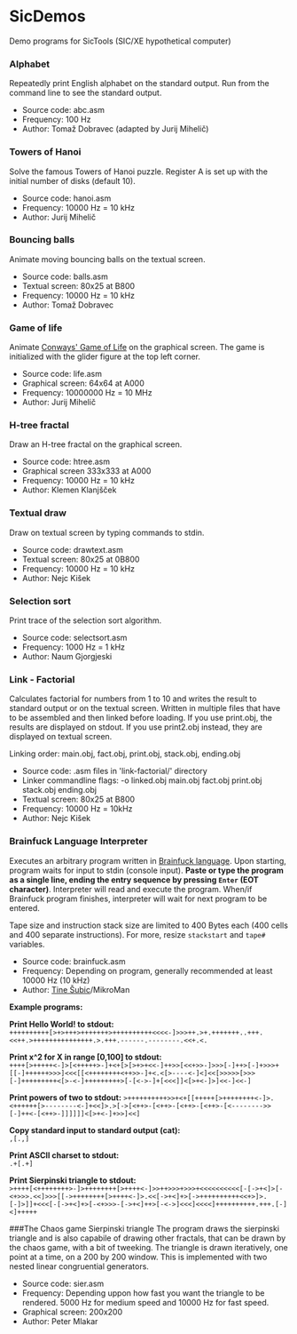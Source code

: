 # SicDemos
Demo programs for SicTools (SIC/XE hypothetical computer)

### Alphabet
Repeatedly print English alphabet on the standard output. Run from the command line to see the standard output.
* Source code: abc.asm
* Frequency: 100 Hz
* Author: Tomaž Dobravec (adapted by Jurij Mihelič)

### Towers of Hanoi
Solve the famous Towers of Hanoi puzzle. Register A is set up with the initial number of disks (default 10).
* Source code: hanoi.asm
* Frequency: 10000 Hz = 10 kHz
* Author: Jurij Mihelič

### Bouncing balls
Animate moving bouncing balls on the textual screen.
* Source code: balls.asm
* Textual screen: 80x25 at B800
* Frequency: 10000 Hz = 10 kHz
* Author: Tomaž Dobravec

### Game of life
Animate [Conways' Game of Life](https://en.wikipedia.org/wiki/Conway's_Game_of_Life) on the graphical screen. The game is initialized with the glider figure at the top left corner.
* Source code: life.asm
* Graphical screen: 64x64 at A000
* Frequency: 10000000 Hz = 10 MHz
* Author: Jurij Mihelič

### H-tree fractal
Draw an H-tree fractal on the graphical screen.
* Source code: htree.asm
* Graphical screen 333x333 at A000
* Frequency: 10000 Hz = 10 kHz
* Author: Klemen Klanjšček

### Textual draw
Draw on textual screen by typing commands to stdin.
* Source code: drawtext.asm
* Textual screen: 80x25 at 0B800
* Frequency: 10000 Hz = 10 kHz
* Author: Nejc Kišek

### Selection sort
Print trace of the selection sort algorithm.
* Source code: selectsort.asm
* Frequency: 1000 Hz = 1 kHz
* Author: Naum Gjorgjeski

### Link - Factorial
Calculates factorial for numbers from 1 to 10 and writes the result to standard output or on the textual screen. Written in multiple files that have to be assembled and then linked before loading.
If you use print.obj, the results are displayed on stdout. If you use print2.obj instead, they are displayed on textual screen.

Linking order: main.obj, fact.obj, print.obj, stack.obj, ending.obj 
* Source code: .asm files in 'link-factorial/' directory
* Linker commandline flags: -o linked.obj main.obj fact.obj print.obj stack.obj ending.obj
* Textual screen: 80x25 at B800
* Frequency: 10000 Hz = 10kHz
* Author: Nejc Kišek

### Brainfuck Language Interpreter
Executes an arbitrary program written in [Brainfuck language](https://en.wikipedia.org/wiki/Brainfuck). Upon starting, program waits for input to stdin (console input). **Paste or type the program as a single line, ending the entry sequence by pressing `Enter` (EOT character)**. Interpreter will read and execute the program.  When/if Brainfuck program finishes, interpreter will wait for next program to be entered. 

Tape size and instruction stack size are limited to 400 Bytes each (400 cells and 400 separate instructions). For more, resize `stackstart` and `tape#` variables. 

* Source code: brainfuck.asm
* Frequency: Depending on program, generally recommended at least 10000 Hz (10 kHz)
* Author: [Tine Šubic](https://github.com/MikroMan)/MikroMan

**Example programs:**

**Print Hello World! to stdout:**  
`++++++++++[>+>+++>+++++++>++++++++++<<<<-]>>>++.>+.+++++++..+++.<<++.>+++++++++++++++.>.+++.------.--------.<<+.<.`

**Print x^2 for X in range [0,100] to stdout:**    
`++++[>+++++<-]>[<+++++>-]+<+[>[>+>+<<-]++>>[<<+>>-]>>>[-]++>[-]+>>>+[[-]++++++>>>]<<<[[<++++++++<++>>-]+<.<[>----<-]<]<<[>>>>>[>>>[-]+++++++++<[>-<-]+++++++++>[-[<->-]+[<<<]]<[>+<-]>]<<-]<<-]`

**Print powers of two to stdout:**
`>++++++++++>>+<+[[+++++[>++++++++<-]>.<++++++[>--------<-]+<<]>.>[->[<++>-[<++>-[<++>-[<++>-[<-------->>[-]++<-[<++>-]]]]]]<[>+<-]+>>]<<]`

**Copy standard input to standard output (cat):**  
`,[.,]`

**Print ASCII charset to stdout:**  
`.+[.+]`

**Print Sierpinski triangle to stdout:**  
`>++++[<++++++++>-]>++++++++[>++++<-]>>++>>>+>>>+<<<<<<<<<<[-[->+<]>[-<+>>>.<<]>>>[[->++++++++[>++++<-]>.<<[->+<]+>[->++++++++++<<+>]>.[-]>]]+<<<[-[->+<]+>[-<+>>>-[->+<]++>[-<->]<<<]<<<<]++++++++++.+++.[-]<]+++++`

###The Chaos game Sierpinski triangle
The program draws the sierpinski triangle and is also capabile of drawing other fractals, that can be drawn by the chaos game, with a bit of tweeking.
The triangle is drawn iteratively, one point at a time, on a 200 by 200 window. This is implemented with two nested linear congruential generators.
* Source code: sier.asm
* Frequency: Depending uppon how fast you want the triangle to be rendered. 5000 Hz for medium speed and 10000 Hz for fast speed.
* Graphical screen: 200x200
* Author: Peter Mlakar

 








